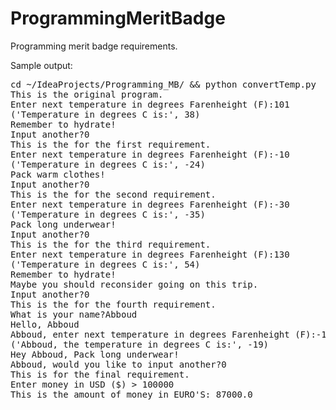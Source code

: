 # ProgrammingMeritBadge
Programming merit badge requirements.

Sample output:

<pre>
cd ~/IdeaProjects/Programming_MB/ && python convertTemp.py
This is the original program.
Enter next temperature in degrees Farenheight (F):101
('Temperature in degrees C is:', 38)
Remember to hydrate!
Input another?0
This is the for the first requirement.
Enter next temperature in degrees Farenheight (F):-10
('Temperature in degrees C is:', -24)
Pack warm clothes!
Input another?0
This is the for the second requirement.
Enter next temperature in degrees Farenheight (F):-30 
('Temperature in degrees C is:', -35)
Pack long underwear!
Input another?0
This is the for the third requirement.
Enter next temperature in degrees Farenheight (F):130
('Temperature in degrees C is:', 54)
Remember to hydrate!
Maybe you should reconsider going on this trip.
Input another?0
This is the for the fourth requirement.
What is your name?Abboud
Hello, Abboud
Abboud, enter next temperature in degrees Farenheight (F):-1
('Abboud, the temperature in degrees C is:', -19)
Hey Abboud, Pack long underwear!
Abboud, would you like to input another?0
This is for the final requirement.
Enter money in USD ($) > 100000
This is the amount of money in EURO'S: 87000.0
</pre>
